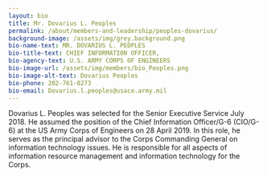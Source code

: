 ```yaml
---
layout: bio
title: Mr. Dovarius L. Peoples
permalink: /about/members-and-leadership/peoples-dovarius/
background-image: /assets/img/grey.background.png
bio-name-text: MR. DOVARIUS L. PEOPLES
bio-title-text: CHIEF INFORMATION OFFICER,
bio-agency-text: U.S. ARMY CORPS OF ENGINEERS
bio-image-url: /assets/img/members/bio_Peoples.png
bio-image-alt-text: Dovarius Peoples
bio-phone: 202-761-0273
bio-email: Dovarius.l.peoples@usace.army.mil
---
```

Dovarius L. Peoples was selected for the Senior Executive Service July 2018. He assumed the position of the Chief Information Officer/G-6 (CIO/G-6) at the US Army Corps of Engineers on 28 April 2019.  In this role, he serves as the principal advisor to the Corps Commanding General on information technology issues. He is responsible for all aspects of information resource management and information technology for the Corps.
